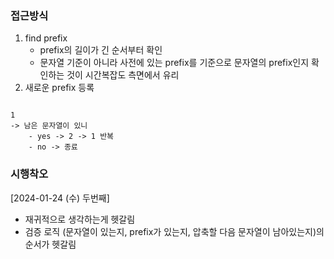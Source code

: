 ### 접근방식

1. find prefix
   - prefix의 길이가 긴 순서부터 확인
   - 문자열 기준이 아니라 사전에 있는 prefix를 기준으로 문자열의 prefix인지 확인하는 것이 시간복잡도 측면에서 유리
2. 새로운 prefix 등록

```

1
-> 남은 문자열이 있니
    - yes -> 2 -> 1 반복
    - no -> 종료
```

### 시행착오

[2024-01-24 (수) 두번째]

- 재귀적으로 생각하는게 헷갈림
- 검증 로직 (문자열이 있는지, prefix가 있는지, 압축할 다음 문자열이 남아있는지)의 순서가 헷갈림
